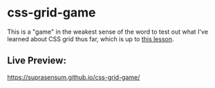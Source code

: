 # css-grid-game

This is a "game" in the weakest sense of the word to test out what I've learned about CSS grid thus far, which is up to [this lesson](https://www.theodinproject.com/lessons/node-path-intermediate-html-and-css-positioning-grid-elements).

## Live Preview:
https://suprasensum.github.io/css-grid-game/
